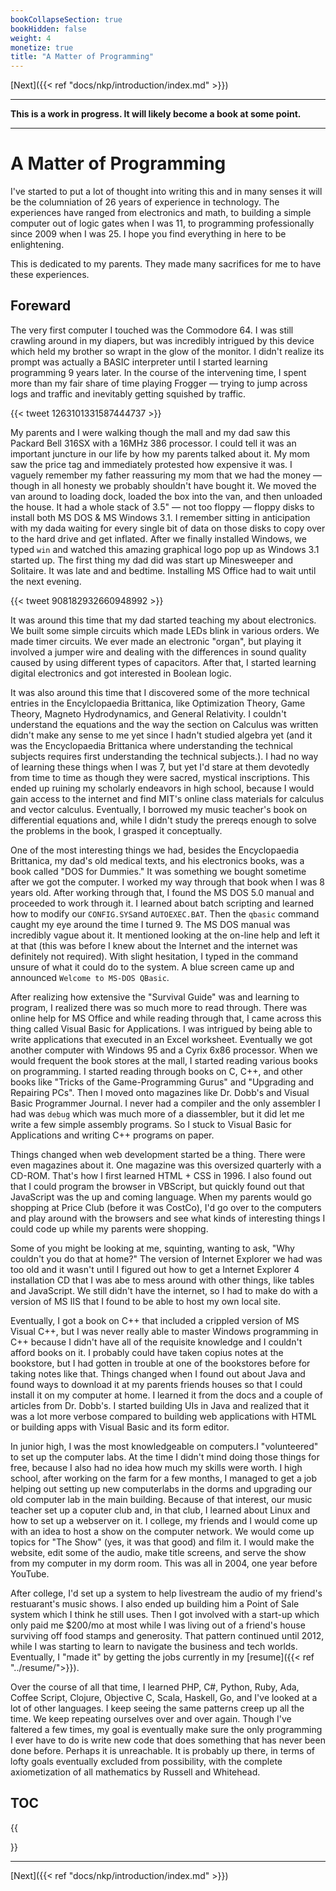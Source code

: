 ```yaml
---
bookCollapseSection: true
bookHidden: false
weight: 4
monetize: true
title: "A Matter of Programming"
---
```


[Next]({{< ref "docs/nkp/introduction/index.md" >}})

---

**This is a work in progress. It will likely become a book at some point.**

---

# A Matter of Programming

I've started to put a lot of thought into writing this and in many senses it will be the columniation of 26 years of experience in technology. The experiences have ranged from electronics and math, to building a simple computer out of logic gates when I was 11, to programming professionally since 2009 when I was 25. I hope you find everything in here to be enlightening.

This is dedicated to my parents. They made many sacrifices for me to have these experiences.

## Foreward

The very first computer I touched was the Commodore 64. I was still crawling around in my diapers, but was incredibly intrigued by this device which held my brother so wrapt in the glow of the monitor. I didn't realize its prompt was actually a BASIC interpreter until I started learning programming 9 years later. In the course of the intervening time, I spent more than my fair share of time playing Frogger &mdash; trying to jump across logs and traffic and inevitably getting squished by traffic.

{{< tweet 1263101331587444737 >}}

My parents and I were walking though the mall and my dad saw this Packard Bell 316SX with a 16MHz 386 processor. I could tell it was an important juncture in our life by how my parents talked about it. My mom saw the price tag and immediately protested how expensive it was. I vaguely remember my father reassuring my mom that we had the money &mdash; though in all honesty we probably shouldn't have bought it. We moved the van around to loading dock, loaded the box into the van, and then unloaded the house. It had a whole stack of 3.5" &mdash; not too floppy &mdash; floppy disks to install both MS DOS & MS Windows 3.1. I remember sitting in anticipation with my dada waiting for every single bit of data on those disks to copy over to the hard drive and get inflated. After we finally installed Windows, we typed `win` and watched this amazing graphical logo pop up as Windows 3.1 started up. The first thing my dad did was start up Minesweeper and Solitaire. It was late and and bedtime. Installing MS Office had to wait until the next evening.

{{< tweet 908182932660948992 >}}

It was around this time that my dad started teaching my about electronics. We built some simple circuits which made LEDs blink in various orders. We made timer circuits. We ever made an electronic "organ", but playing it involved a jumper wire and dealing with the differences in sound quality caused by using different types of capacitors. After that, I started learning digital electronics and got interested in Boolean logic.

It was also around this time that I discovered some of the more technical entries in the Encylclopaedia Brittanica, like Optimization Theory, Game Theory, Magneto Hydrodynamics, and General Relativity. I couldn't understand the equations and the way the section on Calculus was written didn't make any sense to me yet since I hadn't studied algebra yet (and it was the Encyclopaedia Brittanica where understanding the technical subjects requires first understanding the technical subjects.). I had no way of learning these things when I was 7, but yet I'd stare at them devotedly from time to time as though they were sacred, mystical inscriptions. This ended up ruining my scholarly endeavors in high school, because I would gain access to the internet and find MIT's online class materials for calculus and vector calculus. Eventually, I borrowed my music teacher's book on differential equations and, while I didn't study the prereqs enough to solve the problems in the book, I grasped it conceptually.

One of the most interesting things we had, besides the Encyclopaedia Brittanica, my dad's old medical texts, and his electronics books, was a book called "DOS for Dummies." It was something we bought sometime after we got the computer. I worked my way through that book when I was 8 years old. After working through that, I found the MS DOS 5.0 manual and proceeded to work through it. I learned about batch scripting and learned how to modify our `CONFIG.SYS`and `AUTOEXEC.BAT`. Then the `qbasic` command caught my eye around the time I turned 9. The MS DOS manual was incredibly vague about it. It mentioned looking at the on-line help and left it at that (this was before I knew about the Internet and the internet was definitely not required). With slight hesitation, I typed in the command unsure of what it could do to the system. A blue screen came up and announced `Welcome to MS-DOS QBasic`.

After realizing how extensive the "Survival Guide" was and learning to program, I realized there was so much more to read through. There was online help for MS Office and while reading through that, I came across this thing called Visual Basic for Applications. I was intrigued by being able to write applications that executed in an Excel worksheet. Eventually we got another computer with Windows 95 and a Cyrix 6x86 processor. When we would frequent the book stores at the mall, I started reading various books on programming. I started reading through books on C, C++, and other books like "Tricks of the Game-Programming Gurus" and  "Upgrading and Repairing PCs". Then I moved onto magazines like Dr. Dobb's and Visual Basic Programmer Journal. I never had a compiler and the only assembler I had was `debug` which was much more of a diassembler, but it did let me write a few simple assembly programs. So I stuck to Visual Basic for Applications and writing C++ programs on paper.

Things changed when web development started be a thing. There were even magazines about it. One magazine was this oversized quarterly with a CD-ROM. That's how I first learned HTML + CSS in 1996. I also found out that I could program the browser in VBScript, but quickly found out that JavaScript was the up and coming language. When my parents would go shopping at Price Club (before it was CostCo), I'd go over to the computers and play around with the browsers and see what kinds of interesting things I could code up while my parents were shopping.

Some of you might be looking at me, squinting, wanting to ask, "Why couldn't you do that at home?" The version of Internet Explorer we had was too old and it wasn't until I figured out how to get a Internet Explorer 4 installation CD that I was abe to mess around with other things, like tables and JavaScript. We still didn't have the internet, so I had to make do with a version of MS IIS that I found to be able to host my own local site.

Eventually, I got a book on C++ that included a crippled version of MS Visual C++, but I was never really able to master Windows programming in C++ because I didn't have all of the requisite knowledge and I couldn't afford books on it. I probably could have taken copius notes at the bookstore, but I had gotten in trouble at one of the bookstores before for taking notes like that. Things changed when I found out about Java and found ways to download it at my parents friends houses so that I could install it on my computer at home. I learned it from the docs and a couple of articles from Dr. Dobb's. I started building UIs in Java and realized that it was a lot more verbose compared to building web applications with HTML or building apps with Visual Basic and its form editor.

In junior high, I was the most knowledgeable on computers.I "volunteered" to set up the computer labs. At the time I didn't mind doing those things for free, because I also had no idea how much my skills were worth. I high school, after working on the farm for a few months, I managed to get a job helping out setting up new computerlabs in the dorms and upgrading our old computer lab in the main building. Because of that interest, our music teacher set up a coputer club and, in that club, I learned about Linux and how to set up a webserver on it. I college, my friends and I would come up with an idea to host a show on the computer network. We would come up topics for "The Show" (yes, it was that good) and film it. I would make the website, edit some of the audio, make title screens, and serve the show from my computer in my dorm room. This was all in 2004, one year before YouTube.

After college, I'd set up a system to help livestream the audio of my friend's restuarant's music shows. I also ended up building him a Point of Sale system which I think he still uses. Then I got involved with a start-up which only paid me $200/mo at most while I was living out of a friend's house surviving off food stamps and generosity. That pattern continued until 2012, while I was starting to learn to navigate the business and tech worlds. Eventually, I "made it" by getting the jobs currently in my [resume]({{< ref "../resume/">}}).

Over the course of all that time, I learned PHP, C#, Python, Ruby, Ada, Coffee Script, Clojure, Objective C, Scala, Haskell, Go, and I've looked at a lot of other languages. I keep seeing the same patterns creep up all the time. We keep repeating ourselves over and over again. Though I've faltered a few times, my goal is eventually make sure the only programming I ever have to do is write new code that does something that has never been done before. Perhaps it is unreachable. It is probably up there, in terms of lofty goals eventually excluded from possibility, with the complete axiometization of all mathematics by Russell and Whitehead.

## TOC

{{<section>}}

---

[Next]({{< ref "docs/nkp/introduction/index.md" >}})

